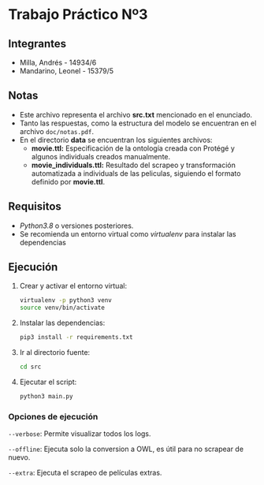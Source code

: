 # Trabajo Práctico Nº3

## Integrantes

- Milla, Andrés - 14934/6
- Mandarino, Leonel - 15379/5

## Notas

- Este archivo representa el archivo **src.txt** mencionado en el enunciado.
- Tanto las respuestas, como la estructura del modelo se encuentran en el archivo `doc/notas.pdf`.
- En el directorio **data** se encuentran los siguientes archivos:
  - **movie.ttl:** Especificación de la ontología creada con Protégé y algunos individuals creados manualmente.
  - **movie_individuals.ttl:** Resultado del scrapeo y transformación automatizada a individuals de las peliculas, siguiendo el formato definido por **movie.ttl**.

## Requisitos

- *Python3.8* o versiones posteriores.
- Se recomienda un entorno virtual como *virtualenv* para instalar las dependencias

## Ejecución

1. Crear y activar el entorno virtual:

   ```bash
   virtualenv -p python3 venv
   source venv/bin/activate
   ```

2. Instalar las dependencias:

   ```bash
   pip3 install -r requirements.txt
   ```

3. Ir al directorio fuente:

   ```bash
   cd src
   ```

4. Ejecutar el script:

   ```bash
   python3 main.py
   ```

### Opciones de ejecución

`--verbose`: Permite visualizar todos los logs.

`--offline`: Ejecuta solo la conversion a OWL, es útil para no scrapear de nuevo.

`--extra`: Ejecuta el scrapeo de películas extras.
